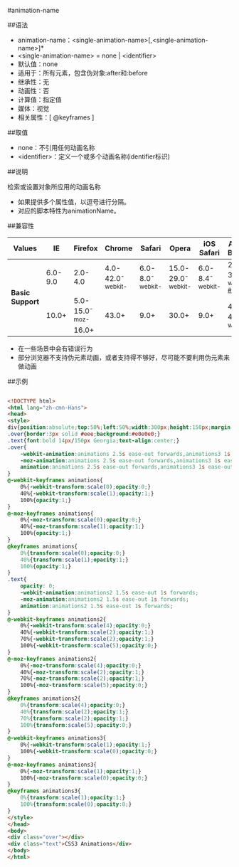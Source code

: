 #animation-name

##语法

- animation-name：&lt;single-animation-name&gt;[,&lt;single-animation-name&gt;]*
- &lt;single-animation-name&gt; = none | &lt;identifier&gt;
- 默认值：none
- 适用于：所有元素，包含伪对象:after和:before
- 继承性：无
- 动画性：否
- 计算值：指定值
- 媒体：视觉
- 相关属性：[ @keyframes ]


##取值

- none：不引用任何动画名称
- &lt;identifier&gt;：定义一个或多个动画名称(identifier标识)


##说明

检索或设置对象所应用的动画名称

- 如果提供多个属性值，以逗号进行分隔。
- 对应的脚本特性为animationName。


##兼容性


<table class="compatible">
<thead>
    <tr>
        <th>Values</th>
        <th>IE</th>
        <th>Firefox</th>
        <th>Chrome</th>
        <th>Safari</th>
        <th>Opera</th>
        <th>iOS Safari</th>
        <th>Android Browser</th>
        <th>Android Chrome</th>
    </tr>
</thead>
<tbody>
    <tr>
        <td rowspan="3"><strong>Basic Support</strong></td>
        <td class="unsupport">6.0-9.0</td>
        <td class="unsupport">2.0-4.0</td>
        <td class="support">4.0-42.0<sup class="fix">-webkit-</sup></td>
        <td class="support">6.0-8.0<sup class="fix">-webkit-</sup></td>
        <td class="support">15.0-29.0<sup class="fix">-webkit-</sup></td>
        <td class="support">6.0-8.4<sup class="fix">-webkit-</sup></td>
        <td class="partsupport">2.1-3.0<sup class="fix">-webkit-</sup> <sup><a href="#support1">#1</a></sup></td>
        <td class="support" rowspan="3">18.0-42.0<sup class="fix">-webkit-</sup></td>
    </tr>
    <tr>
        <td class="support" rowspan="2">10.0+</td>
        <td class="support">5.0-15.0<sup class="fix">-moz-</sup></td>
        <td class="support" rowspan="2">43.0+</td>
        <td class="support" rowspan="2">9.0+</td>
        <td class="support" rowspan="2">30.0+</td>
        <td class="support" rowspan="2">9.0+</td>
        <td class="support" rowspan="2">4.0-40.0<sup class="fix">-webkit-</sup></td>
    </tr>
    <tr>
        <td class="support">16.0+</td>
    </tr>
</tbody>
</table>


- 在一些场景中会有错误行为
- 部分浏览器不支持伪元素动画，或者支持得不够好，尽可能不要利用伪元素来做动画


##示例

```html

<!DOCTYPE html>
<html lang="zh-cmn-Hans">
<head>
<style>
div{position:absolute;top:50%;left:50%;width:300px;height:150px;margin:-75px 0 0 -150px;}
.over{border:3px solid #eee;background:#e0e0e0;}
.text{font:bold 14px/150px Georgia;text-align:center;}
.over{
    -webkit-animation:animations 2.5s ease-out forwards,animations3 1s ease-out 2.5s forwards;
    -moz-animation:animations 2.5s ease-out forwards,animations3 1s ease-out 2.5s forwards;
    animation:animations 2.5s ease-out forwards,animations3 1s ease-out 2.5s forwards;
}
@-webkit-keyframes animations{
    0%{-webkit-transform:scale(0);opacity:0;}
    40%{-webkit-transform:scale(1);opacity:1;}
    100%{opacity:1;}
}
@-moz-keyframes animations{
    0%{-moz-transform:scale(0);opacity:0;}
    40%{-moz-transform:scale(1);opacity:1;}
    100%{opacity:1;}
}
@keyframes animations{
    0%{transform:scale(0);opacity:0;}
    40%{transform:scale(1);opacity:1;}
    100%{opacity:1;}
}
.text{
    opacity: 0;
    -webkit-animation:animations2 1.5s ease-out 1s forwards;
    -moz-animation:animations2 1.5s ease-out 1s forwards;
    animation:animations2 1.5s ease-out 1s forwards;
}
@-webkit-keyframes animations2{
    0%{-webkit-transform:scale(4);opacity:0;}
    40%{-webkit-transform:scale(2);opacity:1;}
    70%{-webkit-transform:scale(2);opacity:1;}
    100%{-webkit-transform:scale(5);opacity:0;}
}
@-moz-keyframes animations2{
    0%{-moz-transform:scale(4);opacity:0;}
    40%{-moz-transform:scale(2);opacity:1;}
    70%{-moz-transform:scale(2);opacity:1;}
    100%{-moz-transform:scale(5);opacity:0;}
}
@keyframes animations2{
    0%{transform:scale(4);opacity:0;}
    40%{transform:scale(2);opacity:1;}
    70%{transform:scale(2);opacity:1;}
    100%{transform:scale(5);opacity:0;}
}
@-webkit-keyframes animations3{
    0%{-webkit-transform:scale(1);opacity:1;}
    100%{-webkit-transform:scale(0);opacity:0;}
}
@-moz-keyframes animations3{
    0%{-moz-transform:scale(1);opacity:1;}
    100%{-moz-transform:scale(0);opacity:0;}
}
@keyframes animations3{
    0%{transform:scale(1);opacity:1;}
    100%{transform:scale(0);opacity:0;}
}
</style>
</head>
<body>
<div class="over"></div>
<div class="text">CSS3 Animations</div>
</body>
</html>

```
